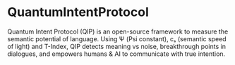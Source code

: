# QuantumIntentProtocol
Quantum Intent Protocol (QIP) is an open-source framework to measure the semantic potential of language. Using Ψ (Psi constant), cₛ (semantic speed of light) and T-Index, QIP detects meaning vs noise, breakthrough points in dialogues, and empowers humans &amp; AI to communicate with true intention.

